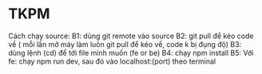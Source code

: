 # TKPM
Cách chạy source:
  B1: dùng git remote vào source
  B2: git pull để kéo code về ( mỗi lần mở máy làm luôn git pull để kéo về, code k bị đụng độ)
  B3: dùng lệnh (cd) để tới file mình muốn (fe or be)
  B4: chạy npm install
  B5: Với fe: chạy npm run dev, sau đó vào localhost:(port) theo terminal 
